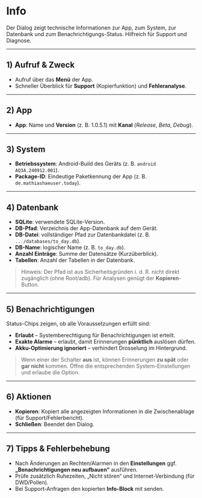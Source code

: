 # Info

Der Dialog zeigt technische Informationen zur App, zum System, zur Datenbank und zum Benachrichtigungs-Status. Hilfreich für Support und Diagnose.

---

## 1) Aufruf & Zweck
- Aufruf über das **Menü** der App.
- Schneller Überblick für **Support** (Kopierfunktion) und **Fehleranalyse**.

---

## 2) App
- **App**: Name und **Version** (z. B. 1.0.5.1) mit **Kanal** (*Release*, *Beta*, *Debug*).

---

## 3) System
- **Betriebssystem**: Android-Build des Geräts (z. B. `android AQ3A.240912.001`).
- **Package-ID**: Eindeutige Paketkennung der App (z. B. `de.mathiashaeuser.today`).

---

## 4) Datenbank
- **SQLite**: verwendete SQLite-Version.
- **DB-Pfad**: Verzeichnis der App-Datenbank auf dem Gerät.
- **DB-Datei**: vollständiger Pfad zur Datenbankdatei (z. B. `.../databases/to_day.db`).
- **DB-Name**: logischer Name (z. B. `to_day.db`).
- **Anzahl Einträge**: Summe der Datensätze (Kurzüberblick).
- **Tabellen**: Anzahl der Tabellen in der Datenbank.

> Hinweis: Der Pfad ist aus Sicherheitsgründen i. d. R. nicht direkt zugänglich (ohne Root/adb). Für Analysen genügt der **Kopieren**-Button.

---

## 5) Benachrichtigungen
Status-Chips zeigen, ob alle Voraussetzungen erfüllt sind:
- **Erlaubt** – Systemberechtigung für Benachrichtigungen ist erteilt.
- **Exakte Alarme** – erlaubt, damit Erinnerungen **pünktlich** auslösen dürfen.
- **Akku-Optimierung ignoriert** – verhindert Drosselung im Hintergrund.

> Wenn einer der Schalter **aus** ist, können Erinnerungen **zu spät** oder **gar nicht** kommen. Öffne die entsprechenden System-Einstellungen und erlaube die Option.

---

## 6) Aktionen
- **Kopieren**: Kopiert alle angezeigten Informationen in die Zwischenablage (für Support/Fehlerbericht).
- **Schließen**: Beendet den Dialog.

---

## 7) Tipps & Fehlerbehebung
- Nach Änderungen an Rechten/Alarmen in den **Einstellungen** ggf. **„Benachrichtigungen neu aufbauen“** ausführen.
- Prüfe zusätzlich Ruhezeiten, „Nicht stören“ und Internet-Verbindung (für DWD/Pollen).
- Bei Support-Anfragen den kopierten **Info-Block** mit senden.
